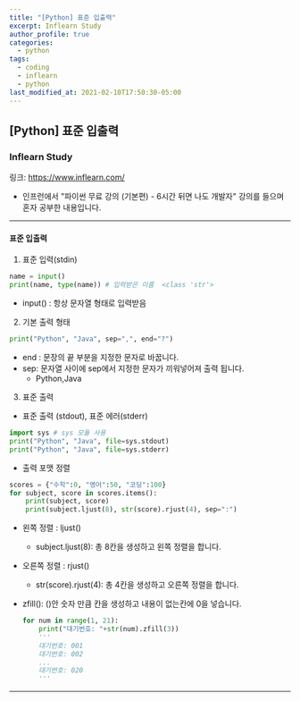 ```yaml
---
title: "[Python] 표준 입출력"
excerpt: Inflearn Study
author_profile: true
categories: 
  - python
tags:
  - coding
  - inflearn
  - python
last_modified_at: 2021-02-10T17:50:30-05:00
---
```




## [Python] 표준 입출력



### Inflearn Study

링크: <https://www.inflearn.com/>

* 인프런에서 "파이썬 무료 강의 (기본편) - 6시간 뒤면 나도 개발자" 강의를 들으며 혼자 공부한 내용입니다.

***

#### 표준 입출력

1) 표준 입력(stdin)

```python
name = input()
print(name, type(name)) # 입력받은 이름  <class 'str'>
```

* input() : 항상 문자열 형태로 입력받음



2) 기본 출력 형태

```python
print("Python", "Java", sep=",", end="?")
```

* end : 문장의 끝 부분을 지정한 문자로 바꿉니다.
* sep:  문자열 사이에 sep에서 지정한 문자가 끼워넣어져 출력 됩니다.
  * Python,Java



3) 표준 출력

* 표준 출력 (stdout), 표준 에러(stderr)

```python
import sys # sys 모듈 사용
print("Python", "Java", file=sys.stdout)
print("Python", "Java", file=sys.stderr)
```



* 출력 포맷 정렬

```python
scores = {"수학":0, "영어":50, "코딩":100}
for subject, score in scores.items():
    print(subject, score)
    print(subject.ljust(8), str(score).rjust(4), sep=":")
```

* 왼쪽 정렬 : ljust()

  * subject.ljust(8): 총 8칸을 생성하고 왼쪽 정렬을 합니다.

* 오른쪽 정렬 : rjust()

  * str(score).rjust(4): 총 4칸을 생성하고 오른쪽 정렬을 합니다.

* zfill(): ()안 숫자 만큼 칸을 생성하고 내용이 없는칸에 0을 넣습니다.

  ```python
  for num in range(1, 21):
      print("대기번호: "+str(num).zfill(3))
      '''
      대기번호: 001
      대기번호: 002
      ...
      대기번호: 020
      '''
  ```

***

